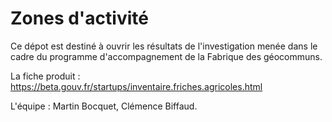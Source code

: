 # Zones d'activité
Ce dépot est destiné à ouvrir les résultats de l'investigation menée dans le cadre du programme d'accompagnement de la Fabrique des géocommuns.

La fiche produit : [https://beta.gouv.fr/startups/inventaire.friches.agricoles.html ](https://beta.gouv.fr/startups/inventaire.zae.html)

L'équipe : Martin Bocquet, Clémence Biffaud.
